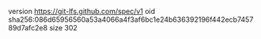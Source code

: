 version https://git-lfs.github.com/spec/v1
oid sha256:086d65956560a53a4066a4f3af6bc1e24b636392196f442ecb745789d7afc2e8
size 302

